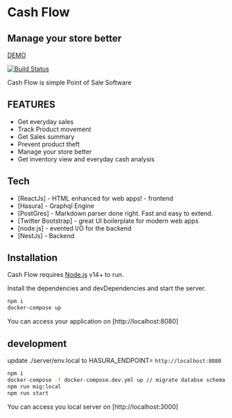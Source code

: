 # Cash Flow
## Manage your store better

[DEMO](https://cash-flow-docker.herokuapp.com)

[![Build Status](https://travis-ci.org/joemccann/dillinger.svg?branch=master)](https://travis-ci.org/joemccann/dillinger)

Cash Flow is simple Point of Sale Software

## FEATURES
- Get everyday sales
- Track Product movement
- Get Sales summary
- Prevent product theft
- Manage your store better
- Get inventory view and everyday cash analysis

## Tech
- [ReactJs] - HTML enhanced for web apps! - frontend
- [Hasura] - Graphql Engine
- [PostGres] - Markdown parser done right. Fast and easy to extend.
- [Twitter Bootstrap] - great UI boilerplate for modern web apps
- [node.js] - evented I/O for the backend
- [NestJs] - Backend 

## Installation

Cash Flow requires [Node.js](https://nodejs.org/) v14+ to run.

Install the dependencies and devDependencies and start the server.

```sh
npm i
docker-compose up
```

You can access your application on [http://localhost:8080]

## development

update ./server/env.local to HASURA_ENDPOINT= `http://localhost:8080`



```sh
npm i
docker-compose -f docker-compose.dev.yml up // migrate databse schema
npm run mig:local
npm run start
```

You can access you local server on [http://localhost:3000]
